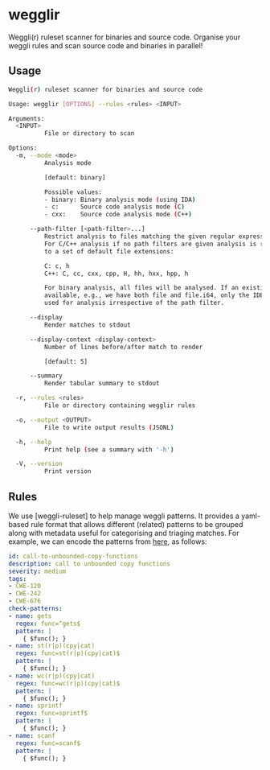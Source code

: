 # wegglir

Weggli(r) ruleset scanner for binaries and source code. Organise your weggli
rules and scan source code and binaries in parallel!

## Usage

```sh
Weggli(r) ruleset scanner for binaries and source code

Usage: wegglir [OPTIONS] --rules <rules> <INPUT>

Arguments:
  <INPUT>
          File or directory to scan

Options:
  -m, --mode <mode>
          Analysis mode

          [default: binary]

          Possible values:
          - binary: Binary analysis mode (using IDA)
          - c:      Source code analysis mode (C)
          - cxx:    Source code analysis mode (C++)

      --path-filter [<path-filter>...]
          Restrict analysis to files matching the given regular expression.
          For C/C++ analysis if no path filters are given analysis is restricted
          to a set of default file extensions:

          C: c, h
          C++: C, cc, cxx, cpp, H, hh, hxx, hpp, h

          For binary analysis, all files will be analysed. If an existing IDB is
          available, e.g., we have both file and file.i64, only the IDB will be
          used for analysis irrespective of the path filter.

      --display
          Render matches to stdout

      --display-context <display-context>
          Number of lines before/after match to render

          [default: 5]

      --summary
          Render tabular summary to stdout

  -r, --rules <rules>
          File or directory containing wegglir rules

  -o, --output <OUTPUT>
          File to write output results (JSONL)

  -h, --help
          Print help (see a summary with '-h')

  -V, --version
          Print version
```

## Rules

We use [weggli-ruleset] to help manage weggli patterns. It provides a
yaml-based rule format that allows different (related) patterns to be grouped
along with metadata useful for categorising and triaging matches. For example,
we can encode the patterns from
[here](https://github.com/0xdea/weggli-patterns?tab=readme-ov-file#call-to-unbounded-copy-functions-cwe-120-cwe-242-cwe-676),
as follows:

```yaml
id: call-to-unbounded-copy-functions
description: call to unbounded copy functions
severity: medium
tags:
- CWE-120
- CWE-242
- CWE-676
check-patterns:
- name: gets
  regex: func=^gets$
  pattern: |
    { $func(); }
- name: st(r|p)(cpy|cat)
  regex: func=st(r|p)(cpy|cat)$
  pattern: |
    { $func(); }
- name: wc(r|p)(cpy|cat)
  regex: func=wc(r|p)(cpy|cat)$
  pattern: |
    { $func(); }
- name: sprintf
  regex: func=sprintf$
  pattern: |
    { $func(); }
- name: scanf
  regex: func=scanf$
  pattern: |
    { $func(); }
```
